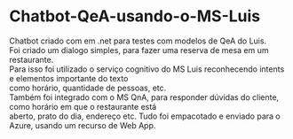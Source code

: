 # Chatbot-QeA-usando-o-MS-Luis
Chatbot criado com em .net  para testes com modelos de QeA do Luis.<br>
Foi criado um dialogo simples, para fazer uma reserva de mesa em um restaurante.<br>
Para isso foi utilizado o serviço cognitivo do MS Luis reconhecendo intents e elementos importante do texto<br>
como horário, quantidade de pessoas, etc.<br>
Também foi integrado com o MS QnA, para responder dúvidas do cliente, como horário em que o restaurante está<br>
aberto, prato do dia, endereço etc. Tudo foi empacotado e enviado para o Azure, usando um recurso de Web App.<br>
